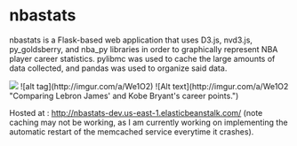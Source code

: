 # nbastats

<p>nbastats is a Flask-based web application that uses D3.js, nvd3.js, py_goldsberry, and nba_py libraries in order to graphically represent NBA player career statistics. pylibmc was used to cache the large amounts of data collected, and pandas was used to organize said data.</p>

<img src=http://imgur.com/a/We1O2.png>
![alt tag](http://imgur.com/a/We1O2)
![Alt text](http://imgur.com/a/We1O2 "Comparing Lebron James' and Kobe Bryant's career points.")

Hosted at : http://nbastats-dev.us-east-1.elasticbeanstalk.com/ (note caching may not be working, as I am currently working on implementing the automatic restart of the memcached service everytime it crashes). 
